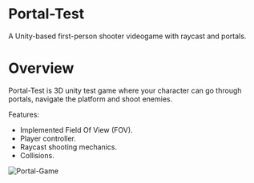 # Portal-Test
A Unity-based first-person shooter videogame with raycast and portals.

# Overview
Portal-Test is 3D unity test game where your character can go through portals, navigate the platform and shoot enemies.

Features:
- Implemented Field Of View (FOV).
- Player controller.
- Raycast shooting mechanics.
- Collisions.

![Portal-Game](https://imgur.com/a/KUqets1)
